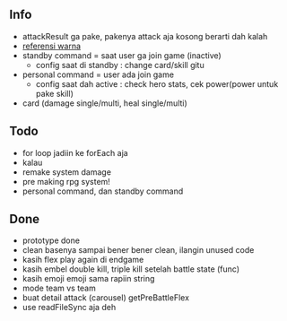## Info
- attackResult ga pake, pakenya attack aja kosong berarti dah kalah
- [referensi warna](https://logobly.com/blog/color-combinations/)
- standby command = saat user ga join game (inactive)
  - config saat di standby : change card/skill gitu
- personal command = user ada join game
  - config saat dah active : check hero stats, cek power(power untuk pake skill)
- card (damage single/multi, heal single/multi)
  

## Todo
- for loop jadiin ke forEach aja
- kalau
- remake system damage
- pre making rpg system!
- personal command, dan standby command

## Done
- prototype done
- clean basenya sampai bener bener clean, ilangin unused code
- kasih flex play again di endgame
- kasih embel double kill, triple kill setelah battle state (func)
- kasih emoji emoji sama rapiin string
- mode team vs team
- buat detail attack (carousel) getPreBattleFlex
- use readFileSync aja deh
